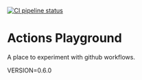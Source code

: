 [![CI pipeline status](https://github.com/plannigan/actions-playground/workflows/CI/badge.svg?branch=main)][ci]

# Actions Playground

A place to experiment with github workflows.

VERSION=0.6.0

[ci]: https://github.com/wayfair-incubator/columbo/actions
